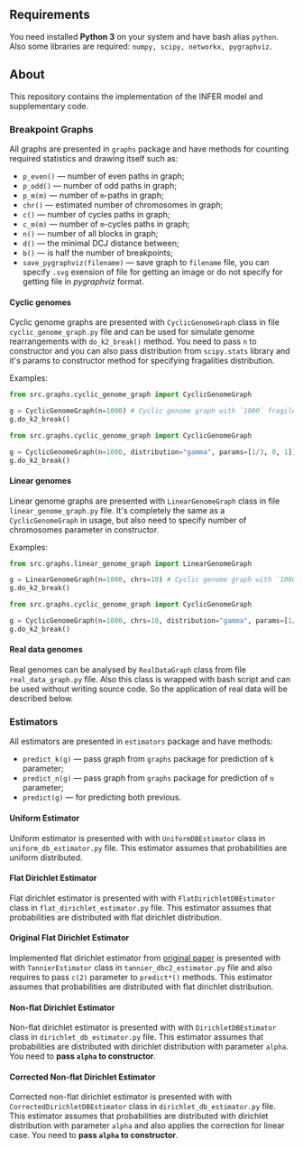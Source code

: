 ## Requirements
You need installed **Python 3** on your system and have bash alias `python`. 
Also some libraries are required: `numpy, scipy, networkx, pygraphviz`.

## About
This repository contains the implementation of the INFER model and supplementary code.

### Breakpoint Graphs
All graphs are presented in `graphs` package and have methods for counting required statistics and drawing itself such as:
- `p_even()` — number of even paths in graph;
- `p_odd()` — number of odd paths in graph;
- `p_m(m)` — number of `m`-paths in graph;
- `chr()` — estimated number of chromosomes in graph;
- `c()` — number of cycles paths in graph;
- `c_m(m)` — number of `m`-cycles paths in graph;
- `n()` — number of all blocks in graph;
- `d()` — the minimal DCJ distance between;
- `b()` — is half the number of breakpoints;
- `save_pygraphviz(filename)` — save graph to `filename` file, 
you can specify `.svg` exension of file for getting an image or do not specify for getting file in *pygraphviz* format.

#### Cyclic genomes
Cyclic genome graphs are presented with `CyclicGenomeGraph` class in file `cyclic_genome_graph.py` file 
and can be used for simulate genome rearrangements with `do_k2_break()` method. 
You need to pass `n` to constructor 
and you can also pass distribution from `scipy.stats` library and it's params to constructor method for specifying fragalities distribution.

Examples:
```python
from src.graphs.cyclic_genome_graph import CyclicGenomeGraph

g = CyclicGenomeGraph(n=1000) # Cyclic genome graph with `1000` fragile regions in initial state
g.do_k2_break()
```

```python
from src.graphs.cyclic_genome_graph import CyclicGenomeGraph

g = CyclicGenomeGraph(n=1000, distribution="gamma", params=[1/3, 0, 1]) # Cyclic genome graph with `1000` fragile regions in initial state with gamma distribution on edges
g.do_k2_break()
```

#### Linear genomes
Linear genome graphs are presented with `LinearGenomeGraph` class in file `linear_genome_graph.py` file.
It's completely the same as a `CyclicGenomeGraph` in usage, but also need to specify number of chromosomes parameter in constructor.

Examples:
```python
from src.graphs.linear_genome_graph import LinearGenomeGraph

g = LinearGenomeGraph(n=1000, chrs=10) # Cyclic genome graph with `1000` fragile regions and `10` chromosomes in initial state
g.do_k2_break()
```

```python
from src.graphs.cyclic_genome_graph import CyclicGenomeGraph

g = CyclicGenomeGraph(n=1000, chrs=10, distribution="gamma", params=[1/3, 0, 1]) # Cyclic genome graph with `1000` fragile regions and `10` chromosomes in initial state with gamma distribution on edges
g.do_k2_break()
```

#### Real data genomes
Real genomes can be analysed by `RealDataGraph` class from file `real_data_graph.py` file.
Also this class is wrapped with bash script and can be used without writing source code.
So the application of real data will be described below.


### Estimators
All estimators are presented in `estimators` package and have methods: 
- `predict_k(g)` — pass graph from `graphs` package for prediction of `k` parameter;
- `predict_n(g)` — pass graph from `graphs` package for prediction of `n` parameter;
- `predict(g)` — for predicting both previous. 

#### Uniform Estimator
Uniform estimator is presented with with `UniformDBEstimator` class in `uniform_db_estimator.py` file. 
This estimator assumes that probabilities are uniform distributed.

#### Flat Dirichlet Estimator
Flat dirichlet estimator is presented with with `FlatDirichletDBEstimator` class in `flat_dirichlet_estimator.py` file. 
This estimator assumes that probabilities are distributed with flat dirichlet distribution.

#### Original Flat Dirichlet Estimator
Implemented flat dirichlet estimator from [original paper](https://academic.oup.com/gbe/article/8/5/1427/2939585) is presented with with `TannierEstimator` class in `tannier_dbc2_estimator.py` file
and also requires to pass `c(2)` parameter to `predict*()` methods. 
This estimator assumes that probabilities are distributed with flat dirichlet distribution.

#### Non-flat Dirichlet Estimator
Non-flat dirichlet estimator is presented with with `DirichletDBEstimator` class in `dirichlet_db_estimator.py` file. 
This estimator assumes that probabilities are distributed with dirichlet distribution with parameter `alpha`.
You need to **pass `alpha` to constructor**.

#### Corrected Non-flat Dirichlet Estimator
Corrected non-flat dirichlet estimator is presented with with `CorrectedDirichletDBEstimator` class in `dirichlet_db_estimator.py` file. 
This estimator assumes that probabilities are distributed with dirichlet distribution with parameter `alpha` and also applies the correction for linear case.
You need to **pass `alpha` to constructor**.